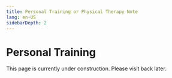 ```yaml
---
title: Personal Training or Physical Therapy Note 
lang: en-US
sidebarDepth: 2
---
```


# Personal Training

This page is currently under construction. Please visit back later.



